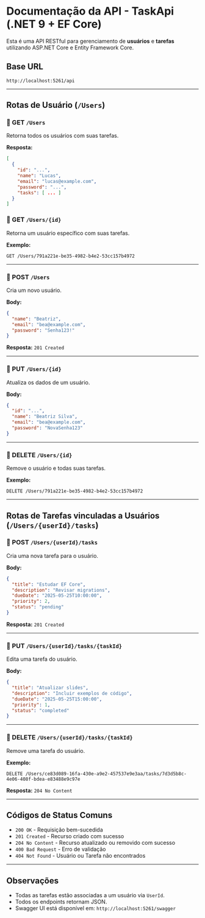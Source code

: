 # Documentação da API - TaskApi (.NET 9 + EF Core)

Esta é uma API RESTful para gerenciamento de **usuários** e **tarefas** utilizando ASP.NET Core e Entity Framework Core.

## Base URL

```
http://localhost:5261/api
```

---

## Rotas de Usuário (`/Users`)

### 🔹 GET `/Users`

Retorna todos os usuários com suas tarefas.

**Resposta:**

```json
[
  {
    "id": "...",
    "name": "Lucas",
    "email": "lucas@example.com",
    "password": "...",
    "tasks": [ ... ]
  }
]
```

### 🔹 GET `/Users/{id}`

Retorna um usuário específico com suas tarefas.

**Exemplo:**

```
GET /Users/791a221e-be35-4982-b4e2-53cc157b4972
```

---

### 🔸 POST `/Users`

Cria um novo usuário.

**Body:**

```json
{
  "name": "Beatriz",
  "email": "bea@example.com",
  "password": "Senha123!"
}
```

**Resposta:** `201 Created`

---

### 🔸 PUT `/Users/{id}`

Atualiza os dados de um usuário.

**Body:**

```json
{
  "id": "...",
  "name": "Beatriz Silva",
  "email": "bea@example.com",
  "password": "NovaSenha123"
}
```

---

### 🔸 DELETE `/Users/{id}`

Remove o usuário e todas suas tarefas.

**Exemplo:**

```
DELETE /Users/791a221e-be35-4982-b4e2-53cc157b4972
```

---

## Rotas de Tarefas vinculadas a Usuários (`/Users/{userId}/tasks`)

### 🔸 POST `/Users/{userId}/tasks`

Cria uma nova tarefa para o usuário.

**Body:**

```json
{
  "title": "Estudar EF Core",
  "description": "Revisar migrations",
  "dueDate": "2025-05-25T10:00:00",
  "priority": 2,
  "status": "pending"
}
```

**Resposta:** `201 Created`

---

### 🔹 PUT `/Users/{userId}/tasks/{taskId}`

Edita uma tarefa do usuário.

**Body:**

```json
{
  "title": "Atualizar slides",
  "description": "Incluir exemplos de código",
  "dueDate": "2025-05-25T15:00:00",
  "priority": 1,
  "status": "completed"
}
```

---

### 🔸 DELETE `/Users/{userId}/tasks/{taskId}`

Remove uma tarefa do usuário.

**Exemplo:**

```
DELETE /Users/ce83d089-16fa-430e-a9e2-457537e9e3aa/tasks/7d3d5b8c-4e06-408f-bdea-e83488e9c97e
```

**Resposta:** `204 No Content`

---

## Códigos de Status Comuns

* `200 OK` - Requisição bem-sucedida
* `201 Created` - Recurso criado com sucesso
* `204 No Content` - Recurso atualizado ou removido com sucesso
* `400 Bad Request` - Erro de validação
* `404 Not Found` - Usuário ou Tarefa não encontrados

---

## Observações

* Todas as tarefas estão associadas a um usuário via `UserId`.
* Todos os endpoints retornam JSON.
* Swagger UI está disponível em: `http://localhost:5261/swagger`
